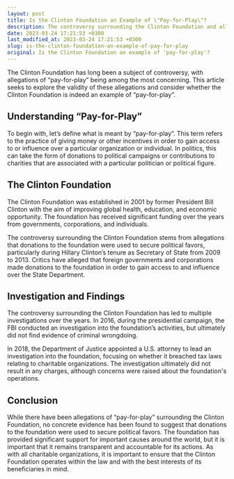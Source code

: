 ```yaml
---
layout: post
title: Is the Clinton Foundation an Example of \"Pay-for-Play\"?
description: The controversy surrounding the Clinton Foundation and allegations of “pay-for-play”.
date: 2023-03-24 17:21:53 +0300
last_modified_at: 2023-03-24 17:21:53 +0300
slug: is-the-clinton-foundation-an-example-of-pay-for-play
original: Is the Clinton Foundation an example of 'pay-for-play'?
---
```

The Clinton Foundation has long been a subject of controversy, with allegations of “pay-for-play” being among the most concerning. This article seeks to explore the validity of these allegations and consider whether the Clinton Foundation is indeed an example of “pay-for-play”.

## Understanding “Pay-for-Play”

To begin with, let’s define what is meant by “pay-for-play”. This term refers to the practice of giving money or other incentives in order to gain access to or influence over a particular organization or individual. In politics, this can take the form of donations to political campaigns or contributions to charities that are associated with a particular politician or political figure.

## The Clinton Foundation

The Clinton Foundation was established in 2001 by former President Bill Clinton with the aim of improving global health, education, and economic opportunity. The foundation has received significant funding over the years from governments, corporations, and individuals.

The controversy surrounding the Clinton Foundation stems from allegations that donations to the foundation were used to secure political favors, particularly during Hillary Clinton’s tenure as Secretary of State from 2009 to 2013. Critics have alleged that foreign governments and corporations made donations to the foundation in order to gain access to and influence over the State Department.

## Investigation and Findings

The controversy surrounding the Clinton Foundation has led to multiple investigations over the years. In 2016, during the presidential campaign, the FBI conducted an investigation into the foundation’s activities, but ultimately did not find evidence of criminal wrongdoing.

In 2018, the Department of Justice appointed a U.S. attorney to lead an investigation into the foundation, focusing on whether it breached tax laws relating to charitable organizations. The investigation ultimately did not result in any charges, although concerns were raised about the foundation's operations.

## Conclusion

While there have been allegations of “pay-for-play” surrounding the Clinton Foundation, no concrete evidence has been found to suggest that donations to the foundation were used to secure political favors. The foundation has provided significant support for important causes around the world, but it is important that it remains transparent and accountable for its actions. As with all charitable organizations, it is important to ensure that the Clinton Foundation operates within the law and with the best interests of its beneficiaries in mind.